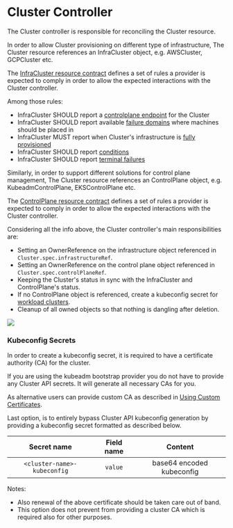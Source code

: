 # Cluster Controller

The Cluster controller is responsible for reconciling the Cluster resource.

In order to allow Cluster provisioning on different type of infrastructure, The Cluster resource references
an InfraCluster object, e.g. AWSCluster, GCPCluster etc.

The [InfraCluster resource contract](../../providers/contracts/infra-cluster.md) defines a set of rules a provider is expected to comply in order to allow
the expected interactions with the Cluster controller. 

Among those rules:
- InfraCluster SHOULD report a [controlplane endpoint](../../providers/contracts/infra-cluster.md#infracluster-control-plane-endpoint) for the Cluster
- InfraCluster SHOULD report available [failure domains](../../providers/contracts/infra-cluster.md#infracluster-failure-domains) where machines should be placed in
- InfraCluster MUST report when Cluster's infrastructure is [fully provisioned](../../providers/contracts/infra-cluster.md#infracluster-initialization-completed) 
- InfraCluster SHOULD report [conditions](../../providers/contracts/infra-cluster.md#infracluster-conditions)
- InfraCluster SHOULD report [terminal failures](../../providers/contracts/infra-cluster.md#infracluster-terminal-failures)

Similarly, in order to support different solutions for control plane management, The Cluster resource references
an ControlPlane object, e.g. KubeadmControlPlane, EKSControlPlane etc.

The [ControlPlane resource contract](../../providers/contracts/control-plane.md) defines a set of rules a provider is expected to comply in order to allow
the expected interactions with the Cluster controller.

Considering all the info above, the Cluster controller's main responsibilities are:

* Setting an OwnerReference on the infrastructure object referenced in `Cluster.spec.infrastructureRef`.
* Setting an OwnerReference on the control plane object referenced in `Cluster.spec.controlPlaneRef`.
* Keeping the Cluster's status in sync with the InfraCluster and ControlPlane's status.
* If no ControlPlane object is referenced, create a kubeconfig secret for [workload clusters](../../../reference/glossary.md#workload-cluster).
* Cleanup of all owned objects so that nothing is dangling after deletion.

![](../../../images/cluster-admission-cluster-controller.png)

### Kubeconfig Secrets

In order to create a kubeconfig secret, it is required to have a certificate authority (CA) for the cluster.

If you are using the kubeadm bootstrap provider you do not have to provide any Cluster API secrets. It will generate
all necessary CAs for you.

As alternative users can provide custom CA as described in [Using Custom Certificates](../../../tasks/certs/using-custom-certificates.md).

Last option, is to entirely bypass Cluster API kubeconfig generation by providing a kubeconfig secret
formatted as described below.

|         Secret name         | Field name |          Content          |
|:---------------------------:|:----------:|:-------------------------:|
| `<cluster-name>-kubeconfig` |  `value`   | base64 encoded kubeconfig |

Notes: 
- Also renewal of the above certificate should be taken care out of band.
- This option does not prevent from providing a cluster CA which is required also for other purposes.
